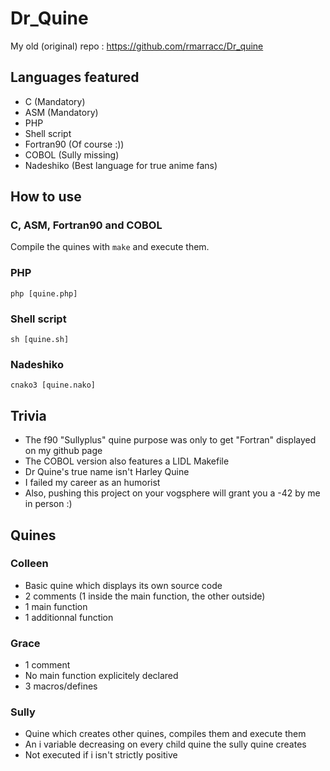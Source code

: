 # Dr_Quine

My old (original) repo : https://github.com/rmarracc/Dr_quine

## Languages featured

- C (Mandatory)
- ASM (Mandatory)
- PHP
- Shell script
- Fortran90 (Of course :))
- COBOL (Sully missing)
- Nadeshiko (Best language for true anime fans)

## How to use

### C, ASM, Fortran90 and COBOL

Compile the quines with `make` and execute them.

### PHP

`php [quine.php]`

### Shell script

`sh [quine.sh]`

### Nadeshiko

`cnako3 [quine.nako]`

## Trivia

- The f90 "Sullyplus" quine purpose was only to get "Fortran" displayed on my github page
- The COBOL version also features a LIDL Makefile
- Dr Quine's true name isn't Harley Quine
- I failed my career as an humorist
- Also, pushing this project on your vogsphere will grant you a -42 by me in person :)

## Quines

### Colleen

- Basic quine which displays its own source code
- 2 comments (1 inside the main function, the other outside)
- 1 main function
- 1 additionnal function

### Grace

- 1 comment
- No main function explicitely declared
- 3 macros/defines

### Sully

- Quine which creates other quines, compiles them and execute them
- An i variable decreasing on every child quine the sully quine creates
- Not executed if i isn't strictly positive
